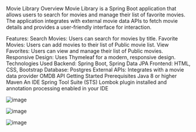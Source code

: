 Movie Library
Overview
Movie Library is a Spring Boot application that allows users to search for movies and manage their list of favorite movies. The application integrates with external movie data APIs to fetch movie details and provides a user-friendly interface for interaction.

Features: 
Search Movies: Users can search for movies by title.
Favorite Movies: Users can add movies to their list of Public movie list.
View Favorites: Users can view and manage their list of Public movies.
Responsive Design: Uses Thymeleaf for a modern, responsive design.
Technologies Used
Backend: Spring Boot, Spring Data JPA
Frontend: HTML, CSS, Bootstrap
Database: Postgres 
External APIs: Integrates with a movie data provider OMDB API
Getting Started
Prerequisites
Java 8 or higher
Maven
An IDE Spring Tool Suite (STS)
Lombok plugin installed and annotation processing enabled in your IDE

![image](https://github.com/mokshithkolla/Movie-library/assets/104311089/81d72c5c-71b3-4cb4-a9e3-11da0b7df769)

![image](https://github.com/mokshithkolla/Movie-library/assets/104311089/ef9bdae0-9b3a-49e3-85d5-c106dc37494c)

![image](https://github.com/mokshithkolla/Movie-library/assets/104311089/d08f3e51-84e5-4b83-b4cf-4e0d784d1666)
